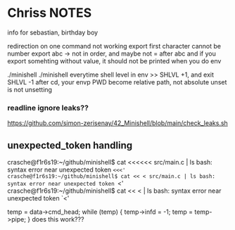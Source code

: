 # Chriss NOTES #
info for sebastian, birthday boy

redirection on one command not working
export first character cannot be number
export abc -> not in order, and maybe not = after abc
and if you export somehting without value, it should not be printed when you do env

./minishell
./minishell
everytime shell level in env >> SHLVL +1, and exit SHLVL -1
after cd, your envp PWD become relative path, not absolute
unset is not unsetting


### readline ignore leaks?? ##

<https://github.com/simon-zerisenay/42_Minishell/blob/main/check_leaks.sh>



## unexpected_token handling ##

crasche@f1r6s19:~/github/minishell$ cat <<<<<< src/main.c | ls
bash: syntax error near unexpected token `<<<'
crasche@f1r6s19:~/github/minishell$ cat << < src/main.c | ls
bash: syntax error near unexpected token `<'
crasche@f1r6s19:~/github/minishell$ cat << < | ls
bash: syntax error near unexpected token `<'

temp = data->cmd_head;
while (temp)
{
	temp->infd = -1;
	temp = temp->pipe;
}
does this work???
